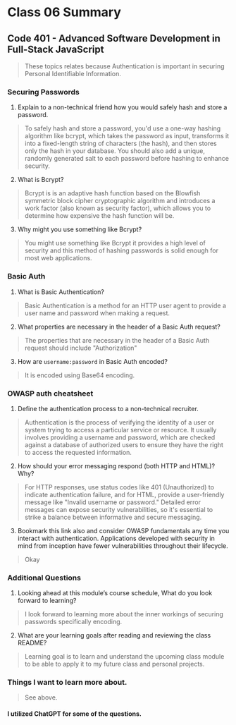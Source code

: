 # Class 06 Summary
## Code 401 - Advanced Software Development in Full-Stack JavaScript

> These topics relates because Authentication is important in securing Personal Identifiable Information. 

### Securing Passwords
1. Explain to a non-technical friend how you would safely hash and store a password.
> To safely hash and store a password, you'd use a one-way hashing algorithm like bcrypt, which takes the password as input, transforms it into a fixed-length string of characters (the hash), and then stores only the hash in your database. You should also add a unique, randomly generated salt to each password before hashing to enhance security.
2. What is Bcrypt?
> Bcrypt is is an adaptive hash function based on the Blowfish symmetric block cipher cryptographic algorithm and introduces a work factor (also known as security factor), which allows you to determine how expensive the hash function will be.
3. Why might you use something like Bcrypt?
> You might use something like Bcrypt it provides a high level of security and this method of hashing passwords is solid enough for most web applications.

### Basic Auth
1. What is Basic Authentication?
> Basic Authentication is a method for an HTTP user agent to provide a user name and password when making a request.
2. What properties are necessary in the header of a Basic Auth request?
> The properties that are necessary in the header of a Basic Auth request should include "Authorization"
3. How are `username:password` in Basic Auth encoded?
> It is encoded using Base64 encoding.

### OWASP auth cheatsheet
1. Define the authentication process to a non-technical recruiter.
> Authentication is the process of verifying the identity of a user or system trying to access a particular service or resource. It usually involves providing a username and password, which are checked against a database of authorized users to ensure they have the right to access the requested information.
2. How should your error messaging respond (both HTTP and HTML)? Why?
> For HTTP responses, use status codes like 401 (Unauthorized) to indicate authentication failure, and for HTML, provide a user-friendly message like "Invalid username or password." Detailed error messages can expose security vulnerabilities, so it's essential to strike a balance between informative and secure messaging.
3. Bookmark this link also and consider OWASP fundamentals any time you interact with authentication. Applications developed with security in mind from inception have fewer vulnerabilities throughout their lifecycle.
> Okay

### Additional Questions
1. Looking ahead at this module’s course schedule, What do you look forward to learning?
> I look forward to learning more about the inner workings of securing passwords specifically encoding.
2. What are your learning goals after reading and reviewing the class README?
> Learning goal is to learn and understand the upcoming class module to be able to apply it to my future class and personal projects.

### Things I want to learn more about.
> See above.

#### I utilized ChatGPT for some of the questions.
